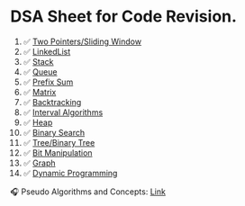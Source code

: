 # DSA Sheet for Code Revision.

1. ✅ [Two Pointers/Sliding Window](twopointers-slidingwindow.md)
2. ✅ [LinkedList](linkedlist.md)
3. ✅ [Stack](stack.md)
4. ✅ [Queue](queue.md)
5. ✅ [Prefix Sum](prefix-sum.md)
6. ✅ [Matrix](matrix.md)
7. ✅ [Backtracking](backtracking.md)
8. ✅ [Interval Algorithms](interval-algo.md)
9. ✅ [Heap](heap.md)
10. ✅ [Binary Search](binary-search.md) 
11. ✅ [Tree/Binary Tree](tree.md)
12. ✅ [Bit Manipulation](bit.md)
13. ✅ [Graph](graph.md)
14. ✅ [Dynamic Programming](dp.md)

🎧 Pseudo Algorithms and Concepts: [Link](other-algo.md)
